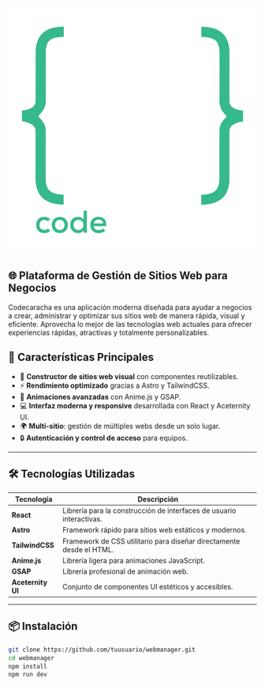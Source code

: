 <p align="center">
  <img width="500" height="500" src="https://github.com/code-caracha/codecaracha/blob/main/logo_1.svg?raw=true">
</p>

## 🌐 Plataforma de Gestión de Sitios Web para Negocios
Codecaracha es una aplicación moderna diseñada para ayudar a negocios a crear, administrar y optimizar sus sitios web de manera rápida, visual y eficiente. Aprovecha lo mejor de las tecnologías web actuales para ofrecer experiencias rápidas, atractivas y totalmente personalizables.

## 🚀 Características Principales

- 🧩 **Constructor de sitios web visual** con componentes reutilizables.
- ⚡ **Rendimiento optimizado** gracias a Astro y TailwindCSS.
- 🎨 **Animaciones avanzadas** con Anime.js y GSAP.
- 💻 **Interfaz moderna y responsive** desarrollada con React y Aceternity UI.
- 🌍 **Multi-sitio**: gestión de múltiples webs desde un solo lugar.
- 🔒 **Autenticación y control de acceso** para equipos.

---

## 🛠️ Tecnologías Utilizadas

| Tecnología    | Descripción |
|--------------|-------------|
| **React**     | Librería para la construcción de interfaces de usuario interactivas. |
| **Astro**     | Framework rápido para sitios web estáticos y modernos. |
| **TailwindCSS** | Framework de CSS utilitario para diseñar directamente desde el HTML. |
| **Anime.js**  | Librería ligera para animaciones JavaScript. |
| **GSAP**      | Librería profesional de animación web. |
| **Aceternity UI** | Conjunto de componentes UI estéticos y accesibles. |

---

## 📦 Instalación

```bash
git clone https://github.com/tuusuario/webmanager.git
cd webmanager
npm install
npm run dev
